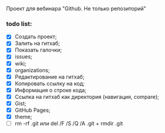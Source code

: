 Проект для вебинара "Github. Не только репозиторий"

### todo list:

- [X] Создать проект;
- [X] Залить на гитхаб;
- [X] Показать галочки; 
- [X] issues;
- [X] wiki;
- [X] organizations;
- [X] Редактирование на гитхаб;
- [X] Копировать ссылку на код;
- [X] Информация о строке кода;
- [X] Ссылка на гитхаб как директория (навигация, compare);
- [X] Gist;
- [X] GitHub Pages;
- [X] theme;
- [ ] rm -rf .git  или del /F /S /Q /A .git + rmdir .git
